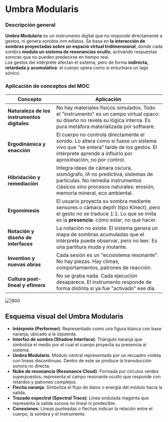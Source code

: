 #  Umbra Modularis
### **Descripción general**
**Umbra Modularis** es un instrumento digital que no responde directamente a gestos, ni genera sonidos inm ediatos. Se basa en **la interacción de sombras proyectadas sobre un espacio virtual tridimensional**, donde cada sombra **modula un sistema de resonancias oculto**, activando respuestas sonoras que no pueden predecirse en tiempo real.  
Los gestos del intérprete afectan el sistema, pero de forma **indirecta, retardada y acumulativa**: el cuerpo opera como si enturbiara un lago sónico.



### Aplicación de conceptos del MOC

| **Concepto**                                 | **Aplicación**                                                                                                                                                                                 |
| -------------------------------------------- | ---------------------------------------------------------------------------------------------------------------------------------------------------------------------------------------------- |
| **Naturaleza de los instrumentos digitales** | No hay materiales físicos simulados. Todo el "instrumento" es un campo virtual opaco: su diseño no revela su lógica interna. Es pura metáfora materializada por software.                      |
| **Ergodinámica y enacción**                  | El cuerpo no controla directamente el sonido. Lo altera como si fuese un sistema vivo que “se entera” tarde de los gestos. El intérprete aprende a influirlo por aproximación, no por control. |
| **Hibridación y remediación**                | Integra ideas de cámara oscura, sismógrafo, IA no predictiva, sistemas de partículas. No remedia instrumentos clásicos sino procesos naturales: erosión, memoria mineral, eco ambiental.       |
| **Ergomímesis**                              | El usuario proyecta su sombra mediante sensores o cámara depth (tipo Kinect), pero el gesto no se traduce 1:1. Lo que se imita es la **presencia**: cómo estar, no qué hacer.                  |
| **Notación y diseño de interfaces**          | La notación no existe. El sistema genera un mapa de sombras acumuladas que el intérprete puede observar, pero no leer. Es una partitura muda y mutante.                                        |
| **Invention y nuevas obras**                 | Cada sesión es un "ecosistema resonante". No hay piezas. Hay climas, comportamientos, patrones de reacción.                                                                                    |
| **Cultura post-lineal y efímera**            | No se graba nada. Cada ejecución desaparece. El instrumento responde de forma distinta si ya fue "activado" ese día.                                                                           |



![|800](https://i.imgur.com/WhUUQhg.png)
## **Esquema visual del Umbra Modularis**
- **Intérprete (Performer)**: Representado como una figura blanca con base naranja, ubicado a la izquierda.
- **Interfaz de sombra (Shadow Interface)**: Triángulo naranja que simboliza el medio por el cual el cuerpo proyecta su presencia al sistema.
- **Umbra Modularis**: Módulo central representado por un recuadro violeta con líneas discontinuas. Dentro de este se produce la transducción sonora no directa.
- **Nube de resonancia (Resonance Cloud)**: Formada por círculos verdes superpuestos, representa el campo resonante oculto que responde con retardos y patrones complejos.  
- **Flecha naranja**: Simboliza el flujo de datos o energía del módulo hacia la salida.
- **Trazado espectral (Spectral Trace)**: Línea ondulada magenta que representa la salida sonora no lineal ni predecible.
- **Conexiones**: Líneas punteadas o flechas indican la relación entre el cuerpo, la sombra y el instrumento.